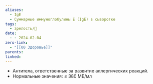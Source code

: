 ```yaml
---
aliases:
  - IgЕ
  - Суммарные иммуноглобулины E (IgE) в сыворотке
tags:
  - зрелость/🌱
date:
  - - 2024-02-04
zero-link:
  - "[[00 Здоровье]]"
parents: 
linked:
---
```

- Антитела, ответственные за развитие аллергических реакций.
- Нормальные значения: ≤ 380 МЕ/мл
